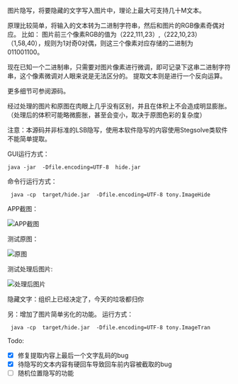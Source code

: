 图片隐写，将要隐藏的文字写入图片中，理论上最大可支持几十M文本。

原理比较简单，将输入的文本转为二进制字符串，然后和图片的RGB像素奇偶对应。
比如：
图片前三个像素RGB的值为（222,111,23）,（222,10,23）（1,58,40），规则为1对奇0对偶，则这三个像素对应存储的二进制为
011001100。

现在已知一个二进制串，只需要对图片像素进行微调，即可记录下这串二进制字符串，这个像素微调对人眼来说是无法区分的。
提取文本则是进行一个反向运算。

更多细节可参阅源码。

经过处理的图片和原图在肉眼上几乎没有区别，并且在体积上不会造成明显膨胀。
（处理后的体积可能略微膨胀，甚至会变小，取决于原图色彩的复杂度）

注意：本源码并非标准的LSB隐写，使用本软件隐写的内容使用Stegsolve类软件不能简单提取。

GUI运行方式：
```
java -jar  -Dfile.encoding=UTF-8  hide.jar
```
命令行运行方式：
```
 java -cp  target/hide.jar  -Dfile.encoding=UTF-8 tony.ImageHide
```
APP截图：

![APP截图][3]

测试原图：

![原图][1]

测试处理后图片:

![处理后图片][2]

隐藏文字：组织上已经决定了，今天的垃圾都归你

另：增加了图片简单劣化的功能。
运行方式：
```
 java -cp  target/hide.jar  -Dfile.encoding=UTF-8 tony.ImageTran
```
Todo:
 - [x] 修复提取内容上最后一个文字乱码的bug
 - [x] 待隐写的文本内容有硬回车导致回车前内容被截取的bug
 - [ ] 随机位置隐写的功能

  [1]: ./static/yaofan.png
  [2]: ./static/yaofan_hide.png
  [3]: ./static/hide.png

